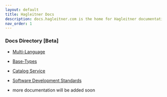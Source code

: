 ```yaml
---
layout: default
title: Hagleitner Docs
description: docs.hagleitner.com is the home for Hagleitner documentation.
nav_order: 1
---
```


### Docs Directory [Beta]

- [Multi-Language](https://hagleitner.github.io/MultiLanguage/Documentation)

- [Base-Types](https://hagleitner.github.io/BaseTypes/documentation)

- [Catalog Service](https://hagleitner.github.io/CatalogService-UserManual/UserManual)

- [Software Development Standards](https://hagleitner.github.io/SoftwareDevelopmentStandards/)

- more documentation will be added soon
